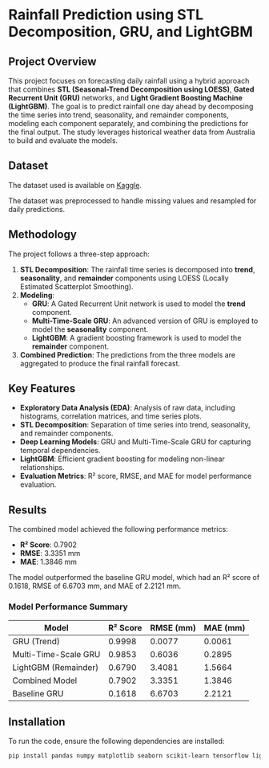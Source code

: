 # Rainfall Prediction using STL Decomposition, GRU, and LightGBM

## Project Overview
This project focuses on forecasting daily rainfall using a hybrid approach that combines **STL (Seasonal-Trend Decomposition using LOESS)**, **Gated Recurrent Unit (GRU)** networks, and **Light Gradient Boosting Machine (LightGBM)**. The goal is to predict rainfall one day ahead by decomposing the time series into trend, seasonality, and remainder components, modeling each component separately, and combining the predictions for the final output. The study leverages historical weather data from Australia to build and evaluate the models.

## Dataset
The dataset used is available on [Kaggle](https://www.kaggle.com/datasets/parthdande/timeseries-weather-dataset).

The dataset was preprocessed to handle missing values and resampled for daily predictions.

## Methodology
The project follows a three-step approach:
1. **STL Decomposition**: The rainfall time series is decomposed into **trend**, **seasonality**, and **remainder** components using LOESS (Locally Estimated Scatterplot Smoothing).
2. **Modeling**:
   - **GRU**: A Gated Recurrent Unit network is used to model the **trend** component.
   - **Multi-Time-Scale GRU**: An advanced version of GRU is employed to model the **seasonality** component.
   - **LightGBM**: A gradient boosting framework is used to model the **remainder** component.
3. **Combined Prediction**: The predictions from the three models are aggregated to produce the final rainfall forecast.

## Key Features
- **Exploratory Data Analysis (EDA)**: Analysis of raw data, including histograms, correlation matrices, and time series plots.
- **STL Decomposition**: Separation of time series into trend, seasonality, and remainder components.
- **Deep Learning Models**: GRU and Multi-Time-Scale GRU for capturing temporal dependencies.
- **LightGBM**: Efficient gradient boosting for modeling non-linear relationships.
- **Evaluation Metrics**: R² score, RMSE, and MAE for model performance evaluation.

## Results
The combined model achieved the following performance metrics:
- **R² Score**: 0.7902
- **RMSE**: 3.3351 mm
- **MAE**: 1.3846 mm

The model outperformed the baseline GRU model, which had an R² score of 0.1618, RMSE of 6.6703 mm, and MAE of 2.2121 mm.

### Model Performance Summary
| Model                  | R² Score | RMSE (mm) | MAE (mm) |
|------------------------|----------|-----------|----------|
| GRU (Trend)            | 0.9998   | 0.0077    | 0.0061   |
| Multi-Time-Scale GRU   | 0.9853   | 0.6036    | 0.2895   |
| LightGBM (Remainder)   | 0.6790   | 3.4081    | 1.5664   |
| Combined Model         | 0.7902   | 3.3351    | 1.3846   |
| Baseline GRU           | 0.1618   | 6.6703    | 2.2121   |

## Installation
To run the code, ensure the following dependencies are installed:
```bash
pip install pandas numpy matplotlib seaborn scikit-learn tensorflow lightgbm
